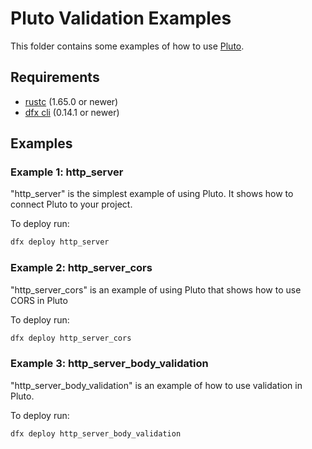 # Pluto Validation Examples

This folder contains some examples of how to use [Pluto](https://github.com/pu0238/pluto/tree/main/examples).

## Requirements

- [rustc](https://www.rust-lang.org/) (1.65.0 or newer)
- [dfx cli](https://support.dfinity.org/hc/en-us/articles/10552713577364-How-do-I-install-dfx-) (0.14.1 or newer)

## Examples

### Example 1: http_server

"http_server" is the simplest example of using Pluto. It shows how to connect Pluto to your project.

To deploy run:

```bash
dfx deploy http_server
```

### Example 2: http_server_cors

"http_server_cors" is an example of using Pluto that shows how to use CORS in Pluto

To deploy run:

```bash
dfx deploy http_server_cors
```

### Example 3: http_server_body_validation

"http_server_body_validation" is an example of how to use validation in Pluto.

To deploy run:

```bash
dfx deploy http_server_body_validation
```
